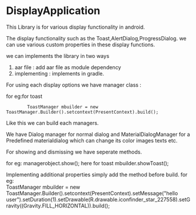 # DisplayApplication


This Library is for various display functionality in android.

The display functionality such as the Toast,AlertDialog,ProgressDialog.
we can use various custom properties in these display functions.

we can implements the library in two ways
1) aar file : add aar file as module dependency
2) implementing : implements in gradle.

For using each display options we have manager class :

for eg:for toast

            ToastManager mbuilder = new ToastManager.Builder().setcontext(PresentContext).build();

Like this we can build each managers.

We have Dialog manager for normal dialog and MaterialDialogManager for a Predefined materialdialog which can change its color images texts etc.


   For showing and dismissing we have seperate methods.

   for eg: managerobject.show(); here  for toast mbuilder.showToast();

  Implementing additional properties  simply  add the method before build.
  for eg:   
              ToastManager mbuilder = new ToastManager.Builder().setcontext(PresentContext).setMessage("hello       
              user").setDuration(1).setDrawable(R.drawable.iconfinder_star_227558).setGravity((Gravity.FILL_HORIZONTAL)).build();




